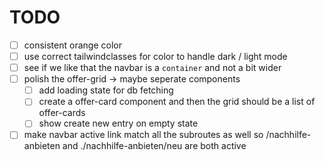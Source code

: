 # TODO
- [ ] consistent orange color 
- [ ] use correct tailwindclasses for color to handle dark / light mode
- [ ] see if we like that the navbar is a `container` and not a bit wider
- [ ] polish the offer-grid -> maybe seperate components
    - [ ] add loading state for db fetching
    - [ ] create a offer-card component and then the grid should be a list of offer-cards
    - [ ] show create new entry on empty state
- [ ] make navbar active link match all the subroutes as well so /nachhilfe-anbieten and ./nachhilfe-anbieten/neu are both active
